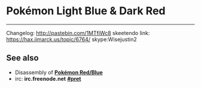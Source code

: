 # Pokémon Light Blue & Dark Red
-------------------------------
Changelog: http://pastebin.com/1MTfiWc8
skeetendo link: https://hax.iimarck.us/topic/6764/
skype:Wisejustin2

## See also

* Disassembly of [**Pokémon Red/Blue**][pokered]
* irc: **irc.freenode.net** [**#pret**][irc]

[pokered]: https://github.com/iimarckus/pokered
[irc]: https://kiwiirc.com/client/irc.freenode.net/?#pret
